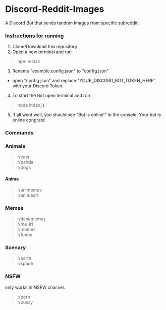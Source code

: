 # Discord-Reddit-Images
A Discord Bot that sends random Images from specific subreddit.

### Instructions for running

1. Clone/Download this repository
2. Open a new terminal and run 
>npm install
3. Rename "example.config.json" to "config.json" 
 - open "config.json" and replace "YOUR_DISCORD_BOT_TOKEN_HERE" with your Discord Token.
4. To start the Bot open terminal and run
>node index.js  
5. If all went well, you should see "Bot is online!" in the console. Your bot is online congrats!

### Commands

### Animals
>r/cats  
>r/panda  
>r/dogs

#### Anime
>r/animemes  
>r/animeart 

### Memes
>r/dankmemes  
>r/me_irl  
>r/memes  
>r/funny  


### Scenary
>r/earth  
>r/space  

### NSFW
only works in NSFW channel.
>r/porn  
>r/pussy   